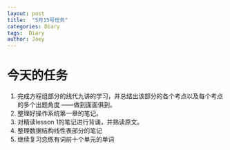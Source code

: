 ```yaml
---
layout: post
title:  "5月15号任务"
categories: Diary
tags:  Diary
author: Joey
---
```


# 今天的任务

1. 完成方程组部分的线代九讲的学习，并总结出该部分的各个考点以及每个考点的多个出题角度      ——做到面面俱到。
2. 整理好操作系统第一章的笔记。
3. 对精读lesson 1的笔记进行背诵，并熟读原文。
4. 整理数据结构线性表部分的笔记
5. 继续复习恋练有词前十个单元的单词